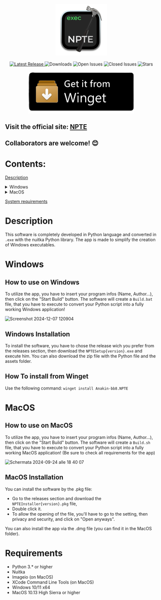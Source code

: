 <p align="center">
  <a href="https://anakin-bb8.github.io/Nuitka-GUI-NPTE/"><img src="Icons/icon.png" alt="Icona App" width="170" height="170"></alt>
  <br>
  <br>
  <a href="https://github.com/Anakin-bb8/Nuitka-GUI-NPTE/releases">
    <img src="https://img.shields.io/github/v/release/Anakin-bb8/Nuitka-GUI-NPTE?label=Latest%20Release&color=004E64" alt="Latest Release">
  </a>
  <img src="https://img.shields.io/github/downloads/Anakin-bb8/Nuitka-GUI-NPTE/total?label=Downloads&color=00A5CF" alt="Downloads">
  <img src="https://img.shields.io/github/issues/Anakin-bb8/Nuitka-GUI-NPTE?label=Issues&color=9FFFCB" alt="Open Issues">
  <img src="https://img.shields.io/github/issues-closed/Anakin-bb8/Nuitka-GUI-NPTE?label=Issues&color=25A18E" alt="Closed Issues">
  <img src="https://img.shields.io/github/stars/Anakin-bb8/Nuitka-GUI-NPTE?label=Stars&color=7AE582" alt="Stars">
  <br>
  <br>
  <a href="#how-to-install-from-winget"><img src="Icons/Get_On_Winget.png" width="350" alt="Get on Winget"></a>
  <br>
</p>


## Visit the official site: [NPTE](https://anakin-bb8.github.io/Nuitka-GUI-NPTE/)

## Collaborators are welcome! 😊
# Contents:
[Description](#description)
<details>
  <summary>Windows</summary>

  - [How to use](#how-to-use-on-windows)
  - [Installation](#windows-installation)
  - [Winget Installation](#how-to-install-from-winget)
</details>
<details>
  <summary>MacOS</summary>

  - [How to use](#how-to-use-on-macos)
  - [Installation](#macos-installation)
</details>

[System requirements](#requirements)

# Description
This software is completely developed in Python language and converted in `.exe` with the nuitka Python library.
The app is made to simplify the creation of Windows executables.

# Windows

## How to use on Windows
To utilize the app, you have to insert your program infos (Name, Author...), then click on the "Start Build" button. The software will create a `Build.bat` file, that you have to execute to convert your Python script into a fully working Windows application!

![Screenshot 2024-12-07 120904](https://github.com/user-attachments/assets/57078c6d-cccb-4299-8d21-875502c748cc)

## Windows Installation
To install the software, you have to chose the release wich you prefer from the releases section, then download the `NPTESetup{version}.exe` and execute him. You can also download the zip file with the Python file and the assets folder.

## How To install from Winget
Use the following command: `winget install Anakin-bb8.NPTE`

# MacOS

## How to use on MacOS
To utilize the app, you have to insert your program infos (Name, Author...), then click on the "Start Build" button. The software will create a `Build.sh` file, that you have to execute to convert your Python script into a fully working MacOS application!
(Be sure to check all requirements for the app)

![Schermata 2024-09-24 alle 18 40 07](https://github.com/user-attachments/assets/78a2de14-f0f5-4954-a564-5d589784d522)

## MacOS Installation
You can install the software by the .pkg file:
- Go to the releases section and download the `NPTEInstaller{version}.pkg` file,
- Double click it.
- To allow the opening of the file, you'll have to go to the setting, then privacy and security, and click on "Open anyways".

You can also install the app via the .dmg file (you can find it in the MacOS folder).

# Requirements
- Python 3.* or higher
- Nuitka
- Imageio (on MacOS)
- XCode Command Line Tools (on MacOS)
- Windows 10/11 x64
- MacOS 10.13 High Sierra or higher
